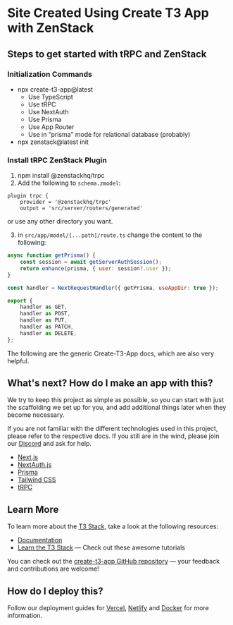 # Site Created Using Create T3 App with ZenStack

## Steps to get started with tRPC and ZenStack

### Initialization Commands

- npx create-t3-app@latest
    - Use TypeScript
    - Use tRPC
    - Use NextAuth
    - Use Prisma
    - Use App Router
    - Use in “prisma” mode for relational database (probably)
- npx zenstack@latest init

### Install tRPC ZenStack Plugin
1. npm install @zenstackhq/trpc
2. Add the following to `schema.zmodel`:
```
plugin trpc {
    provider = '@zenstackhq/trpc'
    output = 'src/server/routers/generated'
```

or use any other directory you want.

3. in `src/app/model/[...path]/route.ts` change the content to the following:

```js
async function getPrisma() {
    const session = await getServerAuthSession();
    return enhance(prisma, { user: session?.user });
}

const handler = NextRequestHandler({ getPrisma, useAppDir: true });

export {
    handler as GET,
    handler as POST,
    handler as PUT,
    handler as PATCH,
    handler as DELETE,
};
```

The following are the generic Create-T3-App docs, which are also very helpful.

## What's next? How do I make an app with this?

We try to keep this project as simple as possible, so you can start with just the scaffolding we set up for you, and add additional things later when they become necessary.

If you are not familiar with the different technologies used in this project, please refer to the respective docs. If you still are in the wind, please join our [Discord](https://t3.gg/discord) and ask for help.

- [Next.js](https://nextjs.org)
- [NextAuth.js](https://next-auth.js.org)
- [Prisma](https://prisma.io)
- [Tailwind CSS](https://tailwindcss.com)
- [tRPC](https://trpc.io)

## Learn More

To learn more about the [T3 Stack](https://create.t3.gg/), take a look at the following resources:

- [Documentation](https://create.t3.gg/)
- [Learn the T3 Stack](https://create.t3.gg/en/faq#what-learning-resources-are-currently-available) — Check out these awesome tutorials

You can check out the [create-t3-app GitHub repository](https://github.com/t3-oss/create-t3-app) — your feedback and contributions are welcome!

## How do I deploy this?

Follow our deployment guides for [Vercel](https://create.t3.gg/en/deployment/vercel), [Netlify](https://create.t3.gg/en/deployment/netlify) and [Docker](https://create.t3.gg/en/deployment/docker) for more information.
